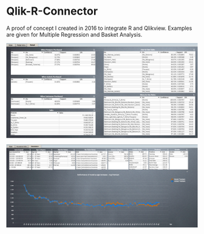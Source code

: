 # Qlik-R-Connector

A proof of concept I created in 2016 to integrate R and Qlikview.  Examples are given for Multiple Regression and Basket Analysis.

![BasketAnalysis](basket_analysis.png)

![MultipleRegression](multiple_regression.png)